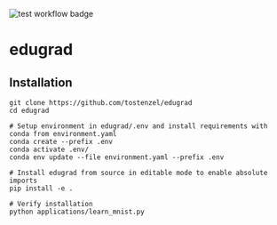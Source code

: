 ![test workflow badge](https://github.com/tostenzel/edugrad/actions/workflows/Tests.yaml/badge.svg)

# edugrad

## Installation

    git clone https://github.com/tostenzel/edugrad
    cd edugrad

    # Setup environment in edugrad/.env and install requirements with conda from environment.yaml
    conda create --prefix .env
    conda activate .env/
    conda env update --file environment.yaml --prefix .env

    # Install edugrad from source in editable mode to enable absolute imports
    pip install -e .

    # Verify installation
    python applications/learn_mnist.py
